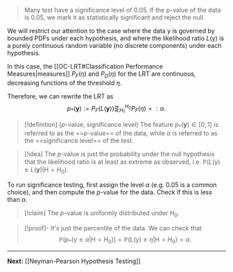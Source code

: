> Many test have a significance level of 0.05. If the p-value of the data is 0.05, we mark it as statistically significant and reject the null.

We will restrict our attention to the case where the data $\boldsymbol{\mathsf{y}}$ is governed by bounded PDFs under each hypothesis, and where the likelihood ratio $L(\boldsymbol{\mathsf{y}})$ is a purely continuous random variable (no discrete components) under each hypothesis.

In this case, the [[OC-LRT#Classification Performance Measures|measures]] $P_{F}(\eta)$ and $P_{D}(\eta)$ for the LRT are continuous, decreasing functions of the threshold $\eta$.

Therefore, we can rewrite the LRT as 
$$
p_{*}(\mathbf{y}):=P_{F}(L(\mathbf{y}))\mathop{\gtreqless}_{H_{1}}^{H_{0}}P_{F}(\eta)=:\alpha.
$$

> [!definition] ($p$-value, significance level)
> The feature $p_{*}(\mathbf{y})\in[0,1]$ is referred to as the ==$p$-value== of the data, while $\alpha$ is referred to as the ==significance level== of the test.

> [!idea]
> The $p$-value is just the probability under the null hypothesis that the likelihood ratio is at least as extreme as observed, i.e. $\mathbb{P}(L(\boldsymbol{\mathsf{y}})\geq L(\mathbf{y})|\mathsf{H}=H_{0})$.

To run significance testing, first assign the level $\alpha$ (e.g. 0.05 is a common choice), and then compute the $p$-value for the data. Check if this is less than $\alpha$.

> [!claim]
> The $p$-value is uniformly distributed under $H_{0}$.

> [!proof]-
> It's just the percentile of the data. We can check that
> $$
> \mathbb{P}(p_{*}(\boldsymbol{\mathsf{y}}\leq\alpha|\mathsf{H}=H_{0}))
> =\mathbb{P}(L(\boldsymbol{\mathsf{y}})\geq \eta|\mathsf{H}=H_{0})=\alpha.
> $$

---

**Next:** [[Neyman-Pearson Hypothesis Testing]]